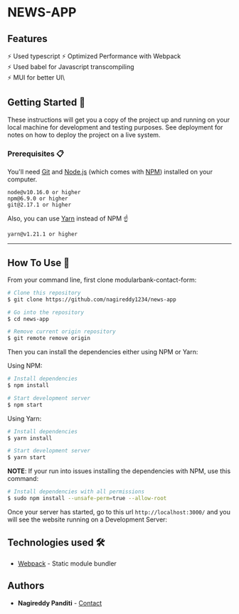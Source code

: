 # NEWS-APP

## Features

⚡️ Used typescript
⚡️ Optimized Performance with Webpack\
⚡️ Used babel for Javascript transcompiling\
⚡️ MUI for better UI\


## Getting Started 🚀

These instructions will get you a copy of the project up and running on your local machine for development and testing purposes. See deployment for notes on how to deploy the project on a live system.

### Prerequisites 📋

You'll need [Git](https://git-scm.com) and [Node.js](https://nodejs.org/en/download/) (which comes with [NPM](http://npmjs.com)) installed on your computer.

```
node@v10.16.0 or higher
npm@6.9.0 or higher
git@2.17.1 or higher
```

Also, you can use [Yarn](https://yarnpkg.com/) instead of NPM ☝️

```
yarn@v1.21.1 or higher
```

---

## How To Use 🔧

From your command line, first clone modularbank-contact-form:

```bash
# Clone this repository
$ git clone https://github.com/nagireddy1234/news-app

# Go into the repository
$ cd news-app

# Remove current origin repository
$ git remote remove origin
```

Then you can install the dependencies either using NPM or Yarn:

Using NPM:

```bash
# Install dependencies
$ npm install

# Start development server
$ npm start
```

Using Yarn:

```bash
# Install dependencies
$ yarn install

# Start development server
$ yarn start
```

**NOTE**:
If your run into issues installing the dependencies with NPM, use this command:

```bash
# Install dependencies with all permissions
$ sudo npm install --unsafe-perm=true --allow-root
```

Once your server has started, go to this url `http://localhost:3000/` and you will see the website running on a Development Server:



## Technologies used 🛠️

-   [Webpack](https://webpack.js.org/concepts/) - Static module bundler
## Authors

-   **Nagireddy Panditi** -
    [Contact](https://nagireddy.netlify.com/)
